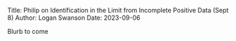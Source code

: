 Title: Philip on Identification in the Limit from Incomplete Positive Data (Sept 8)
Author: Logan Swanson
Date: 2023-09-06

Blurb to come
